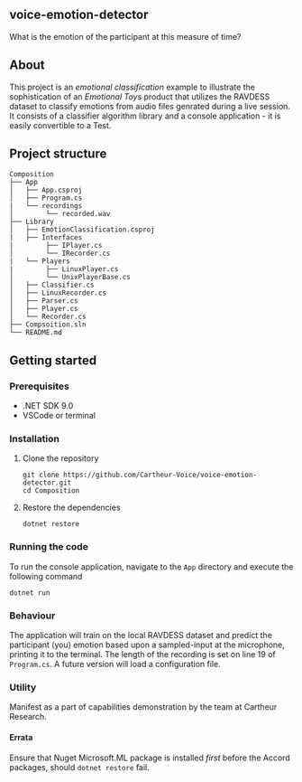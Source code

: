 ## voice-emotion-detector

What is the emotion of the participant at this measure of time?

## About

This project is an _emotional classification_ example to illustrate the sophistication of an _Emotional Toys_ product that utilizes the RAVDESS dataset to classify emotions from audio files genrated during a live session. It consists of a classifier algorithm library and a console application - it is easily convertible to a Test.

## Project structure

```
Composition
├── App
│   ├── App.csproj
│   ├── Program.cs
|   └── recordings
│        └── recorded.wav
├── Library
│   ├── EmotionClassification.csproj
|   ├── Interfaces
|        ├── IPlayer.cs
│        └── IRecorder.cs
|   └── Players
|        ├── LinuxPlayer.cs
│        └── UnixPlayerBase.cs
│   ├── Classifier.cs
│   ├── LinuxRecorder.cs
│   ├── Parser.cs
│   ├── Player.cs
│   └── Recorder.cs
├── Compsoition.sln
└── README.md
```

## Getting started

### Prerequisites

- .NET SDK 9.0
- VSCode or terminal

### Installation

1. Clone the repository
   ```
   git clone https://github.com/Cartheur-Voice/voice-emotion-detector.git
   cd Composition
   ```

2. Restore the dependencies
   ```
   dotnet restore
   ```

### Running the code

To run the console application, navigate to the `App` directory and execute the following command

```
dotnet run
```

### Behaviour

The application will train on the local RAVDESS dataset and predict the participant (you) emotion based upon a sampled-input at the microphone, printing it to the terminal. The length of the recording is set on line 19 of `Program.cs`. A future version will load a configuration file.

### Utility

Manifest as a part of capabilities demonstration by the team at Cartheur Research.

#### Errata

Ensure that Nuget Microsoft.ML package is installed _first_ before the Accord packages, should `dotnet restore` fail.